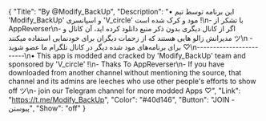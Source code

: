 {
"Title": "By @Modify_BackUp",
"Description": "• این برنامه توسط تیم 'Modify_BackUp' و اسپانسری 'V_circle' مود و کرک شده است !\n- با تشکر از AppReverser\n- اگر از کانال دیگری بدون ذکر منبع دانلود کرده اید، آن کانال و مدیرانش زالو هایی هستند که از زحمات دیگران برای خودنمایی استفاده میکنند ツ\n - برای برنامه‌های مود شده دیگر در کانال تلگرام ما عضو شوید ♡\n------------------------\n• This app is modded and cracked by 'Modify_BackUp' team and sponsored by 'V_circle' !\n- Thaks To AppReverser\n- If you have downloaded from another channel without mentioning the source, that channel and its admins are leeches who use other people's efforts to show off ツ\n- join our Telegram channel for more modded Apps ♡",
"Link": "https://t.me/Modify_BackUp",
"Color": "#40d146",
"Button": "JOIN - پیوستن",
"Show": "off"
}
